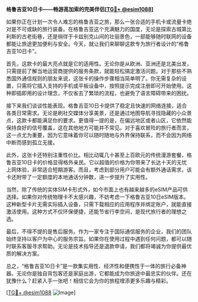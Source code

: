 **格鲁吉亚10日卡——畅游高加索的完美伴侣[[TG💪+ @esim1088](https://t.me/s/esim1088)]**

如果你正在计划一次令人难忘的格鲁吉亚之旅，那么一张合适的手机卡或流量卡绝对是不可或缺的旅行装备。在格鲁吉亚这个充满魅力的国度，无论是探索古城第比利斯的古老街巷，还是徜徉于卡兹别克山间的壮丽景色，一部能够随时联网的设备都能让旅途更加便利与安全。今天，就让我们来聊聊这款专为旅行者设计的“格鲁吉亚10日卡”。

首先，这款卡的最大亮点就是它的适用性。无论你是从欧洲、亚洲还是北美出发，只需提前了解当地运营商提供的服务条款，就能轻松搞定激活问题。对于那些不熟悉国外通信规则的朋友来说，这张卡的操作步骤相当简单明了。你无需复杂的设置，只需将它插入支持的手机或平板设备中，按照提示完成注册即可开始使用。这种即插即用的设计理念，不仅省去了繁琐的流程，也避免了语言障碍带来的困扰。

接下来我们谈谈性能表现。格鲁吉亚10日卡提供了稳定且快速的网络连接，适合各类日常需求。无论是刷社交媒体分享美景，还是通过地图导航寻找隐藏的小众景点，这款卡都能满足你的要求。更值得一提的是，在偏远地区或者山区，它依然能保持良好的信号覆盖，这在其他地方可能并不常见。对于喜欢冒险的旅行者而言，这一点尤为重要，因为它意味着你可以随时随地与外界保持联系，而不会因为网络中断而感到孤立无援。

此外，这张卡还特别注重性价比。相比动辄几十甚至上百欧元的传统漫游套餐，格鲁吉亚10日卡的价格显得格外亲民。它以超值的价格为你带来了长达十天的无忧上网体验，非常适合短期游客。而且，考虑到部分用户可能会有额外通话需求，该卡还附带了一定额度的本地通话分钟数，进一步提升了实用性。

当然，除了传统的实体SIM卡形式外，如今市面上也有越来越多的eSIM产品可供选择。如果你对传统物理卡不太感兴趣，不妨考虑一下格鲁吉亚10日eSIM版本。这种新型卡片无需实际插入设备，只需下载相应的应用程序并绑定账户，就能直接激活使用。这种方式不仅环保便捷，还能节省行李空间，是现代旅行者的理想之选。

最后，不得不提的是售后服务。作为一家专注于国际通信服务的企业，我们的团队始终坚持以客户为中心的服务宗旨。如果你在使用过程中遇到任何问题，都可以随时联系客服寻求帮助。无论是技术指导还是退款申请，我们都将竭诚为你提供最优质的解决方案。

总之，“格鲁吉亚10日卡”是一款集实用性、经济性和便携性于一体的旅行必备神器。无论你是独自背包客还是家庭出游，它都能成为你旅途中最忠实的伙伴。还在犹豫什么？赶紧入手一张吧！相信它会为你的旅程增添更多乐趣与精彩。

[[TG💪+ @esim1088](https://t.me/s/esim1088) ![Image](https://i.postimg.cc/4NQfJmqS/Snipaste-2025-05-13-00-14-12.png)]